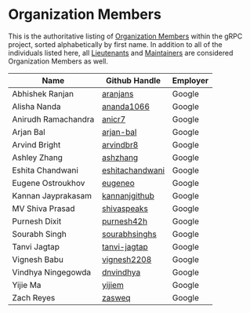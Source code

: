 # Organization Members

This is the authoritative listing of [Organization
Members](../contributor_ladder.md#organization-member) within the gRPC project,
sorted alphabetically by first name. In addition to all of the individuals
listed here, all [Lieutenants](lieutenants.md) and [Maintainers](maintainers.md)
are considered Organization Members as well.

| Name | Github Handle | Employer |
|--|--|--|
| Abhishek Ranjan | [aranjans](https://github.com/aranjans) | Google |
| Alisha Nanda | [ananda1066](https://github.com/ananda1066) | Google |
| Anirudh Ramachandra | [anicr7](https://github.com/anicr7) | Google |
| Arjan Bal | [arjan-bal](https://github.com/arjan-bal) | Google |
| Arvind Bright | [arvindbr8](https://github.com/arvindbr8) | Google |
| Ashley Zhang | [ashzhang](https://github.com/ashzhang) | Google |
| Eshita Chandwani | [eshitachandwani](https://github.com/eshitachandwani) | Google |
| Eugene Ostroukhov | [eugeneo](https://github.com/eugeneo) | Google |
| Kannan Jayprakasam | [kannanjgithub](https://github.com/kannanjgithub) | Google |
| MV Shiva Prasad | [shivaspeaks](https://github.com/shivaspeaks) | Google |
| Purnesh Dixit | [purnesh42h](https://github.com/purnesh42h) | Google |
| Sourabh Singh | [sourabhsinghs](https://github.com/sourabhsinghs) | Google |
| Tanvi Jagtap | [tanvi-jagtap](https://github.com/tanvi-jagtap) | Google |
| Vignesh Babu | [vignesh2208](https://github.com/vignesh2208) | Google |
| Vindhya Ningegowda | [dnvindhya](https://github.com/dnvindhya) | Google |
| Yijie Ma | [yijiem](https://github.com/yijiem) | Google |
| Zach Reyes | [zasweq](https://github.com/zasweq) | Google |

